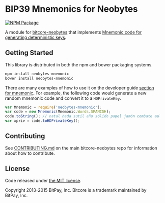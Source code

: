 BIP39 Mnemonics for Neobytes
=======

[![NPM Package](https://img.shields.io/npm/v/neobytes-mnemonic-terracoin.svg?style=flat-square)](https://www.npmjs.org/package/neobytes-mnemonic)

A module for [bitcore-neobytes](https://github.com/neobytes-project/bitcore-neobytes) that implements [Mnemonic code for generating deterministic keys](https://github.com/bitcoin/bips/blob/master/bip-0039.mediawiki).

## Getting Started

This library is distributed in both the npm and bower packaging systems.

```sh
npm install neobytes-mnemonic
bower install neobytes-mnemonic
```

There are many examples of how to use it on the developer guide [section for mnemonic](http://bitcore.io/guide/module/mnemonic/index.html). For example, the following code would generate a new random mnemonic code and convert it to a `HDPrivateKey`.

```javascript
var Mnemonic = require('neobytes-mnemonic');
var code = new Mnemonic(Mnemonic.Words.SPANISH);
code.toString(); // natal hada sutil año sólido papel jamón combate aula flota ver esfera...
var xpriv = code.toHDPrivateKey();
```

## Contributing

See [CONTRIBUTING.md](https://github.com/neobytes-project/bitcore-neobytes/blob/master/CONTRIBUTING.md) on the main bitcore-neobytes repo for information about how to contribute.

## License

Code released under [the MIT license](https://github.com/bitpay/bitcore/blob/master/LICENSE).

Copyright 2013-2015 BitPay, Inc. Bitcore is a trademark maintained by BitPay, Inc.
